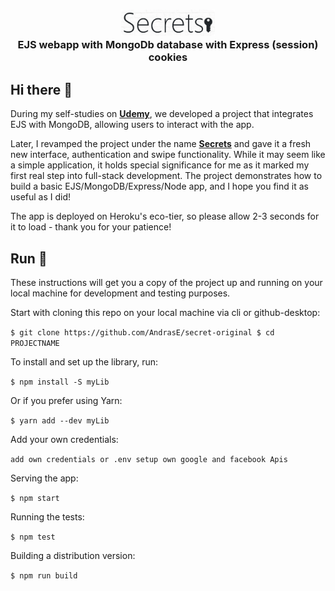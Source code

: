 <h3 align="center">
  <a href="https://app-secret-original.herokuapp.com/" target="_blank" rel="noopener noreferrer">
  <img src="https://github.com/AndrasE/raw-readme/blob/main/secrets-orig-readme-img.png?raw=true" width="150px">
  </a>
<br/>
EJS webapp with MongoDb database with Express (session) cookies
</h3>

## Hi there 👋

During my self-studies on **[Udemy](https://www.udemy.com/course/the-complete-web-development-bootcamp)**, we developed a project that integrates EJS with MongoDB, allowing users to interact with the app.

Later, I revamped the project under the name 
**[Secrets](https://github.com/AndrasE/secrets)** and gave it a fresh new interface, authentication and swipe functionality. While it may seem like a simple application, it holds special significance for me as it marked my first real step into full-stack development. The project demonstrates how to build a basic EJS/MongoDB/Express/Node app, and I hope you find it as useful as I did!

The app is deployed on Heroku's eco-tier, so please allow 2-3 seconds for it to load - thank you for your patience!

## Run 🚀

These instructions will get you a copy of the project up and running on your local machine for development and testing purposes.

Start with cloning this repo on your local machine via cli or github-desktop:

`
$ git clone https://github.com/AndrasE/secret-original
$ cd PROJECTNAME
`

To install and set up the library, run:

`
$ npm install -S myLib
`

Or if you prefer using Yarn:

`
$ yarn add --dev myLib
`

Add your own credentials:

`
add own credentials or .env
setup own google and facebook Apis
`

Serving the app:

`
$ npm start
`

Running the tests:

`
$ npm test
`

Building a distribution version:

`
$ npm run build
`
